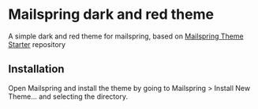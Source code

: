 # Mailspring dark and red theme

A simple dark and red theme for mailspring,  based on [Mailspring Theme Starter](https://github.com/Foundry376/Mailspring-Theme-Starter) repository

## Installation

Open Mailspring and install the theme by going to Mailspring > Install New Theme... and selecting the directory.
